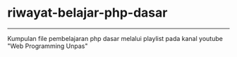 # riwayat-belajar-php-dasar
---
Kumpulan file pembelajaran php dasar melalui playlist pada kanal youtube "Web Programming Unpas"
